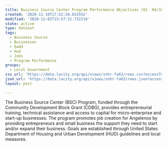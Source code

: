 ```yaml
---
title: Business Source Center Program Performance Objectives (Q1  04/18 - 06/18)
created: '2020-11-10T17:52:34.653552'
modified: '2020-12-02T15:57:31.732218'
state: active
type: dataset
tags:
  - Business Source
  - Businesses
  - Ewdd
  - Hud
  - Jobs
  - Program Performance
groups:
  - Local Government
csv_url: 'https://data.lacity.org/api/views/snhr-fa63/rows.csv?accessType=DOWNLOAD'
json_url: 'https://data.lacity.org/api/views/snhr-fa63/rows.json?accessType=DOWNLOAD'
layout: post

---
```

The Business Source Center (BSC) Program, funded through the Community Development Block Grant (CDBG), provides entrepreneurial training, technical assistance and access to capital for micro-enterprise and start-up businesses.  The program promotes job creation for Angelenos by providing entrepreneurs and small business the support they need to start and/or expand their business.  Goals are established through United States Department of Housing and Urban Development (HUD) guidelines and local measures.
